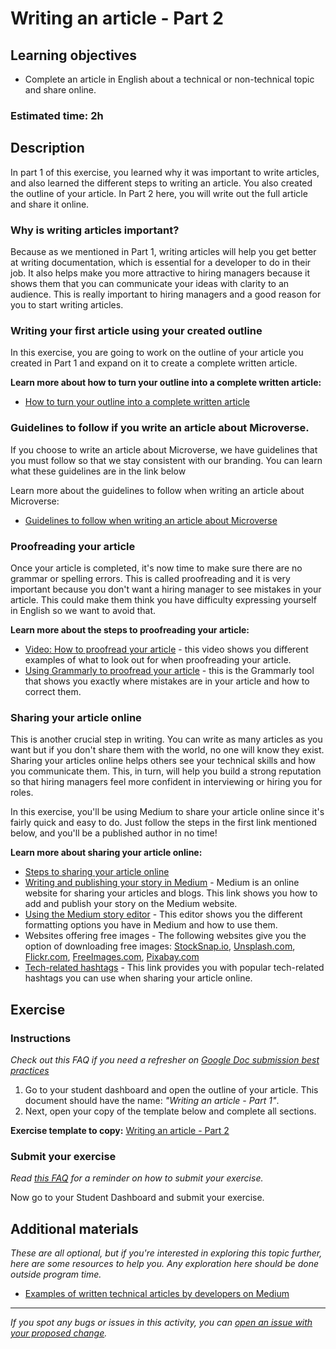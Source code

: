 # Writing an article - Part 2

## Learning objectives

- Complete an article in English about a technical or non-technical topic and share online.

### **Estimated time**: 2h

## Description

In part 1 of this exercise, you learned why it was important to write articles, and also learned the different steps to writing an article. You also created the outline of your article. In Part 2 here, you will write out the full article and share it online.

### Why is writing articles important?

Because as we mentioned in Part 1, writing articles will help you get better at writing documentation, which is essential for a developer to do in their job. It also helps make you more attractive to hiring managers because it shows them that you can communicate your ideas with clarity to an audience. This is really important to hiring managers and a good reason for you to start writing articles.

### Writing your first article using your created outline

In this exercise, you are going to work on the outline of your article you created in Part 1 and expand on it to create a complete written article.

**Learn more about how to turn your outline into a complete written article:**

- [How to turn your outline into a complete written article](https://github.com/matovu-farid/curriculum-professional-skills/blob/main/writing-articles/how-to-turn-your-outline-into-a-complete-written-article.md)

### Guidelines to follow if you write an article about Microverse.

If you choose to write an article about Microverse, we have guidelines that you must follow so that we stay consistent with our branding. You can learn what these guidelines are in the link below

Learn more about the guidelines to follow when writing an article about Microverse:

- [Guidelines to follow when writing an article about Microverse](https://www.notion.so/Student-Brand-Guidelines-0fd2dcce8cd2450f91f1ed6d9ec0457a)

### Proofreading your article

Once your article is completed, it's now time to make sure there are no grammar or spelling errors. This is called proofreading and it is very important because you don't want a hiring manager to see mistakes in your article. This could make them think you have difficulty expressing yourself in English so we want to avoid that.

**Learn more about the steps to proofreading your article:**

- [Video: How to proofread your article](https://www.youtube.com/watch?v=Lk70g18cr0o) - this video shows you different examples of what to look out for when proofreading your article.
- [Using Grammarly to proofread your article](https://app.grammarly.com/) - this is the Grammarly tool that shows you exactly where mistakes are in your article and how to correct them.

### Sharing your article online

This is another crucial step in writing. You can write as many articles as you want but if you don't share them with the world, no one will know they exist. Sharing your articles online helps others see your technical skills and how you communicate them. This, in turn, will help you build a strong reputation so that hiring managers feel more confident in interviewing or hiring you for roles.

In this exercise, you'll be using Medium to share your article online since it's fairly quick and easy to do. Just follow the steps in the first link mentioned below, and you'll be a published author in no time!

**Learn more about sharing your article online:**

- [Steps to sharing your article online](https://github.com/matovu-farid/curriculum-professional-skills/blob/main/writing-articles/steps-to-sharing-your-article-online.md)
- [Writing and publishing your story in Medium](https://help.medium.com/hc/en-us/articles/225168768-Write-a-post) - Medium is an online website for sharing your articles and blogs. This link shows you how to add and publish your story on the Medium website.
- [Using the Medium story editor](https://help.medium.com/hc/en-us/articles/215194537) - This editor shows you the different formatting options you have in Medium and how to use them.
- Websites offering free images - The following websites give you the option of downloading free images: [StockSnap.io](https://stocksnap.io/), [Unsplash.com](http://unsplash.com), [Flickr.com](http://www.flickr.com/), [FreeImages.com](https://www.freeimages.com/), [Pixabay.com](http://pixabay.com/)
- [Tech-related hashtags](https://ritetag.com/best-hashtags-for/coders) - This link provides you with popular tech-related hashtags you can use when sharing your article online.

## Exercise

### Instructions

_Check out this FAQ if you need a refresher on [Google Doc submission best practices](https://microverse.zendesk.com/hc/en-us/articles/360063156813)_

1. Go to your student dashboard and open the outline of your article. This document should have the name: _"Writing an article - Part 1"_.
2. Next, open your copy of the template below and complete all sections.

**Exercise template to copy:** [Writing an article - Part 2](https://docs.google.com/document/d/1fII2fzVtwY7A5l88NhuATJTNsj1GDMSKp-w2J_nY7TM/edit)

### Submit your exercise

_Read [this FAQ](https://microverse.zendesk.com/hc/en-us/articles/360061344234) for a reminder on how to submit your exercise._

Now go to your Student Dashboard and submit your exercise.

## Additional materials

_These are all optional, but if you're interested in exploring this topic further, here are some resources to help you. Any exploration here should be done outside program time._

- [Examples of written technical articles by developers on Medium](https://medium.com/topic/programming)

---

_If you spot any bugs or issues in this activity, you can [open an issue with your proposed change](https://github.com/microverseinc/curriculum-transversal-skills/blob/main/git-github/articles/open_issue.md)._
